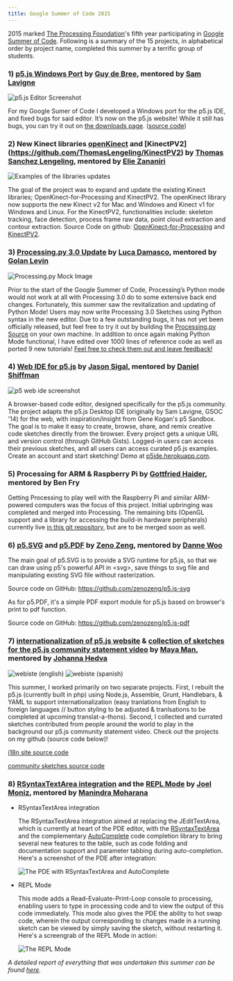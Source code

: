 ```yaml
---
title: Google Summer of Code 2015
---
```


2015 marked [The Processing Foundation](http://processing.org)'s fifth year participating in [Google Summer of Code](https://developers.google.com/open-source/soc/).  Following is a summary of the 15 projects, in alphabetical order by project name, completed this summer by a terrific group of students.


### 1) [p5.js Windows Port](https://github.com/processing/p5.js-editor) by [Guy de Bree](https://github.com/Bruehausu), mentored by [Sam Lavigne](https://github.com/antiboredom)

![p5.js Editor Screenshot](http://i.imgur.com/tL0GUAm.png)

For my Google Sumer of Code I developed a Windows port for the p5.js IDE, and fixed bugs for said editor. It’s now on the p5.js website! While it still has bugs, you can try it out on [the downloads page](http://p5js.org/download/). ([source code](https://github.com/processing/p5.js-editor))

### 2) New Kinect libraries [openKinect](https://github.com/shiffman/OpenKinect-for-Processing) and [KinectPV2] (https://github.com/ThomasLengeling/KinectPV2) by [Thomas Sanchez Lengeling](http://codigogenerativo.com/), mentored by [Elie Zananiri](http://dpt.co/)


![Examples of the libraries updates](http://codigogenerativo.com/wp-content/uploads/Kinect_final.png)

The goal of the project was to expand and update the existing Kinect libraries; OpenKinect-for-Processing and KinectPV2. The openKinect library now supports the new Kinect v2 for Mac and Windows and Kinect v1 for Windows and Linux. For the KinectPV2, functionalities include: skeleton tracking, face detection, process frame raw data, point cloud extraction and contour extraction. Source Code on github: [OpenKinect-for-Processing](https://github.com/shiffman/OpenKinect-for-Processing) and [KinectPV2](https://github.com/ThomasLengeling/KinectPV2).

### 3) [Processing.py 3.0 Update](https://github.com/Luxapodular/processing.py) by [Luca Damasco](https://github.com/Luxapodular), mentored by [Golan Levin](https://github.com/golanlevin)

![Processing.py Mock Image](http://i.imgur.com/mVybW32m.png)

Prior to the start of the Google Summer of Code, Processing’s Python mode would not work at all with Processing 3.0 do to some extensive back end changes. Fortunately, this summer saw the revitalization and updating of Python Mode! Users may now write Processing 3.0 Sketches using Python syntax in the new editor. Due to a few outstanding bugs, it has not yet been officially released, but feel free to try it out by building the [Processing.py Source](https://github.com/Luxapodular/processing.py) on your own machine. In addition to once again making Python Mode functional, I have edited over 1000 lines of reference code as well as ported 9 new tutorials! [Feel free to check them out and leave feedback!](https://github.com/Luxapodular/processing-py-site) 

### 4) [Web IDE for p5.js](https://github.com/therewasaguy/p5js-webIDE) by [Jason Sigal](http://jasonsigal.cc), mentored by [Daniel Shiffman](http://shiffman.net/)

![p5 web ide screenshot](http://i.imgur.com/yKAxxMD.png)

A browser-based code editor, designed specifically for the p5.js community. The project adapts the p5.js Desktop IDE (originally by Sam Lavigne, GSOC '14) for the web, with inspiration/insight from Gene Kogan's p5 Sandbox. The goal is to make it easy to create, browse, share, and remix creative code sketches directly from the browser. Every project gets a unique URL and version control (through GitHub Gists). Logged-in users can access their previous sketches, and all users can access curated p5.js examples. Create an account and start sketching! Demo at [p5ide.herokuapp.com](http://p5ide.herokuapp.com/).

### 5) Processing for ARM & Raspberry Pi by [Gottfried Haider](http://gottfriedhaider.com/), mentored by Ben Fry

Getting Processing to play well with the Raspberry Pi and similar ARM-powered computers was the focus of this project. Initial upbringing was completed and merged into Processing. The remaining bits (OpenGL support and a library for accessing the build-in hardware peripherals) currently live [in this git repository](https://github.com/gohai/processing/commits/arm), but are to be merged soon as well.

### 6) [p5.SVG](https://github.com/zenozeng/p5.js-svg) and [p5.PDF](https://github.com/zenozeng/p5.js-pdf) by [Zeno Zeng](https://github.com/zenozeng), mentored by [Danne Woo](https://github.com/dannewoo)

The main goal of p5.SVG is to provide a SVG runtime for p5.js, so that we can draw using p5's powerful API in \<svg\>, save things to svg file and manipulating existing SVG file without rasterization.

Source code on GitHub: https://github.com/zenozeng/p5.js-svg

As for p5.PDF, it's a simple PDF export module for p5.js based on browser's print to pdf function.

Source code on GitHub: https://github.com/zenozeng/p5.js-pdf

### 7) [internationalization of p5.js website](https://github.com/mayaman/p5js-website) & [collection of sketches for the p5.js community statement video](https://github.com/mayaman/p5jsCommunitySketches) by [Maya Man](https://github.com/mayaman/), mentored by [Johanna Hedva](http://www.johannahedva.com/)

![webiste (english)](http://i.imgur.com/jBwtWP3.png)
![webiste (spanish)](http://i.imgur.com/J1wwOx3.png)

This summer, I worked primarily on two separate projects. First, I rebuilt the p5.js (currently built in php) using Node.js, Assemble, Grunt, Handlebars, & YAML to support internationalization (easy tranlations from English to foreign languages // button styling to be adjusted & tranlsations to be completed at upcoming translat-a-thons). Second, I collected and currated sketches contributed from people around the world to play in the background our p5.js community statement video. Check out the projects on my github (source code below)!

[i18n site source code](https://github.com/mayaman/p5js-website)

[community sketches source code](https://github.com/mayaman/p5jsCommunitySketches)

### 8) [RSyntaxTextArea integration](https://github.com/joelmoniz/processing/tree/RSTA) and the [REPL Mode](https://github.com/joelmoniz/REPLmode) by [Joel Moniz](http://joelmoniz.com/), mentored by [Manindra Moharana](http://www.mkmoharana.com/)

* RSyntaxTextArea integration  
  
  The RSyntaxTextArea integration aimed at replacing the JEditTextArea, which is currently at heart of the PDE editor, with the [RSyntaxTextArea](https://github.com/bobbylight/RSyntaxTextArea) and the complementary [AutoComplete](https://github.com/bobbylight/AutoComplete) code completion library to bring several new features to the table, such as code folding and documentation support and parameter tabbing during auto-completion.  
Here's a screenshot of the PDE after integration:
  
  ![The PDE with RSyntaxTextArea and AutoComplete](https://joelmoniz.files.wordpress.com/2015/10/rsta_fold_doc.png)
  
* REPL Mode  
  
  This mode adds a Read-Evaluate-Print-Loop console to processing, enabling users to type in processing code and to view the output of this code immediately. This mode also gives the PDE the ability to hot swap code, wherein the output corresponding to changes made in a running sketch can be viewed by simply saving the sketch, without restarting it. Here's a screengrab of the REPL Mode in action:
  
  ![The REPL Mode](https://joelmoniz.files.wordpress.com/2015/06/repl_output_usecase.png?w=716)
  
*A detailed report of everything that was undertaken this summer can be found [here](http://joelmoniz.com/gsoc-2015/).*